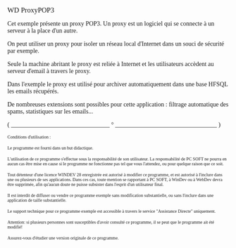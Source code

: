   
<span style="font-family:Arial sans-serif;font-size:16px;">WD ProxyPOP3</span>

  
<span style="font-family:Arial sans-serif;font-size:14px;">Cet exemple présente un proxy POP3. Un proxy est un logiciel qui se connecte à un serveur à la place d'un autre.</span>

<span style="font-family:Arial sans-serif;font-size:14px;">On peut utiliser un proxy pour isoler un réseau local d'Internet dans un souci de sécurité par exemple.</span>

<span style="font-family:Arial sans-serif;font-size:14px;">Seule la machine abritant le proxy est reliée à Internet et les utilisateurs accèdent au serveur d'email à travers le proxy.</span>

<span style="font-family:Arial sans-serif;font-size:14px;">Dans l'exemple le proxy est utilisé pour archiver automatiquement dans une base HFSQL les emails récupérés.</span>

<span style="font-family:Arial sans-serif;font-size:14px;">De nombreuses extensions sont possibles pour cette application : filtrage automatique des spams, statistiques sur les emails... </span>

  
  
<span style="font-family:Arial sans-serif;font-size:14px;">( \_\_\_\_\_\_\_\_\_\_\_\_\_\_\_\_\_\_\_\_\_\_\_\_\_\_\_\_\_\_\_\_ ° \_\_\_\_\_\_\_\_\_\_\_\_\_\_\_\_\_\_\_\_\_\_\_\_\_\_\_\_\_\_\_\_\_ )</span>

  
<span style="font-family:Arial sans-serif;font-size:10px;">Conditions d'utilisation :</span>

<span style="font-family:Arial sans-serif;font-size:10px;">Le programme est fourni dans un but didactique.</span>

<span style="font-family:Arial sans-serif;font-size:10px;">L'utilisation de ce programme s'effectue sous la responsabilité de son utilisateur. La responsabilité de PC SOFT ne pourra en aucun cas être mise en cause si le programme ne fonctionne pas tel que vous l'attendez, ou pour quelque raison que ce soit. </span>

<span style="font-family:Arial sans-serif;font-size:10px;">Tout détenteur d'une licence WINDEV 28 enregistrée est autorisé à modifier ce programme, et est autorisé à l'inclure dans une ou plusieurs de ses applications. Dans ces cas, toute mention se rapportant à PC SOFT, à WinDev ou à WebDev devra être supprimée, afin qu'aucun doute ne puisse subsister dans l'esprit d'un utilisateur final.</span>

<span style="font-family:Arial sans-serif;font-size:10px;">Il est interdit de diffuser ou vendre ce programme exemple sans modification substantielle, ou sans l'inclure dans une application de taille substantielle.</span>

<span style="font-family:Arial sans-serif;font-size:10px;">Le support technique pour ce programme exemple est accessible à travers le service "Assistance Directe" uniquement.</span>

<span style="font-family:Arial sans-serif;font-size:10px;">Attention: si plusieurs personnes sont susceptibles d'avoir consulté ce programme, il se peut que le programme ait été modifié! </span>

<span style="font-family:Arial sans-serif;font-size:10px;">Assurez-vous d'étudier une version originale de ce programme.</span>

  
  